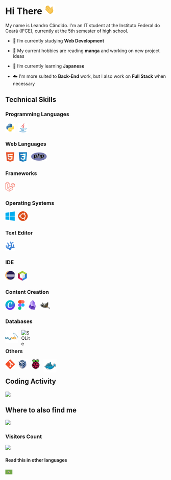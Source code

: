 # Hi There <img width="32px" src="../Assets/wave.gif" />

My name is Leandro Cândido. I'm an IT student at the Instituto Federal do Ceará (IFCE), currently at the 5th semester of high school.

- 🔭 I’m currently studying **Web Development**

- 💬 My current hobbies are reading **manga** and working on new project ideas

- 🌱 I’m currently learning **Japanese**

- ☁️ I'm more suited to **Back-End** work, but I also work on **Full Stack** when necessary

## Technical Skills

### Programming Languages
<img align="left" title="Python" width="30px" style="padding-right:10px;" src="../Assets/python-original.svg" />
<img align="left" title="Java" width="30px" style="padding-right:10px;" src="../Assets/java-original.svg"/>

<br/>

#

### Web Languages
<img align="left" title="HTML" width="30px" style="padding-right:10px;" src="../Assets/html5-original.svg" />
<img align="left" title="CSS" width="30px" style="padding-right:10px;" src="../Assets/css3-original.svg" />
<img align="left" title="PHP" width="50px" style="padding-right:10px;" src="../Assets/PHP-logo.svg" />

<br/>

#

### Frameworks
<img align="left" title="Laravel" width="30px" style="padding-right:10px;" src="../Assets/laravel-original.svg" />

<br/>

#

### Operating Systems
<img align="left" title="Windows" width="30px" style="padding-right:10px;" src="../Assets/windows8-original.svg" />
<img align="left" title="Ubuntu" width="30px" style="padding-right:10px;" src="../Assets/ubuntu-4-logo-svg-vector.svg" />

<br/>

#

### Text Editor
<img align="left" title="VSCodium" width="30px" style="padding-right:10px;" src="../Assets/paulo22s.png" />

<br/>

#

### IDE
<img align="left" title="Eclipse" width="30px" style="padding-right:10px;" src="../Assets/NicePng_eclipse-png_2648074.png" />
<img align="left" title="Netbeans" width="27px" style="padding-right:10px;" src="../Assets/Apache_NetBeans_Logo.svg" />

<br/>

#

### Content Creation
<img align="left" title="Canva" width="30px" style="padding-right:10px;" src="../Assets/Canva_icon_2021.svg" />
<img align="left" title="Figma" width="20px" style="padding-right:10px;" src="../Assets/Figma-logo.svg" />
<img align="left" title="Obsidian" width="30px" style="padding-right:10px;" src="../Assets/2023_Obsidian_logo.svg" />
<img align="left" title="GIMP" width="30px" style="padding-right:10px;" src="../Assets/The_GIMP_icon_-_gnome.svg" />

<br/>

#

### Databases
<img align="left" title="MySQL" width="40px" style="padding-right:10px;" src="../Assets/mysql-original-wordmark.svg" />
<img align="left" title="SQLite" width="30px" style="padding-right:10px;" src="../Assets/Sqlite-square-icon.svg" />

<br/>

#

### Others
<img align="left" title="Git" width="30px" style="padding-right:10px;" src="../Assets/git-original.svg" />
<img align="left" title="VirtualBox" width="30px" style="padding-right:10px;" src="../Assets/Virtualbox_logo.png" />
<img align="left" title="Raspberry Pi" width="30px" style="padding-right:10px;" src="../Assets/raspberrypi-original.svg" />
<img align="left" title="Docker" width="40px" style="padding-right:10px;" src="../Assets/docker-original.svg" />

<br/>

<!--

#

### What I want to learn
<img align="left" title="Rust" width="38px" style="padding-right:10px;" src="../Assets/rust-logo-512x512.png" />
<img align="left" title="C++" width="35px" style="padding-right:10px;" src="../Assets/cplusplus-original.svg" />
<img align="left" title="Kotlin" width="30px" style="padding-right:10px;" src="../Assets/Kotlin_Icon.svg" />

<br/>

-->

#

## Coding Activity
<p><img align="center" src="https://github-readme-stats.vercel.app/api?username=marshfellow42&show_icons=true&locale=en&theme=algolia&hide_border=true" /></p>

## Where to also find me

<div align="left">
<a href="mailto:leandrocandido6@protonmail.com"> <img src="https://img.shields.io/badge/ProtonMail-8B89CC?style=for-the-badge&logo=protonmail&logoColor=white" style="padding-right:10px" ></a> 
</div>

### Visitors Count
![](https://komarev.com/ghpvc/?username=marshfellow42&style=flat-square&label=Profile+Views)

#### Read this in other languages
<kbd>[<img title="Português" src="../Assets/brasil.png" width="22">](https://github.com/Marshfellow42)</kbd>
